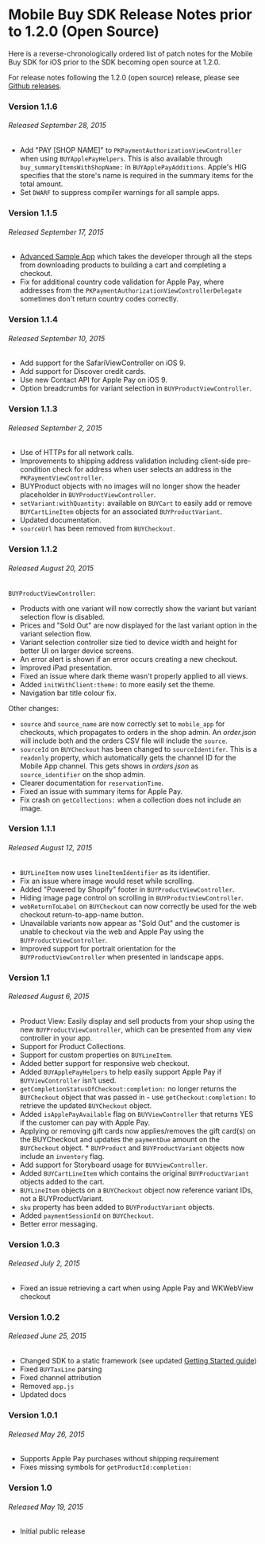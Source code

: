 # Mobile Buy SDK Release Notes prior to 1.2.0 (Open Source)

Here is a reverse-chronologically ordered list of patch notes for the Mobile Buy SDK for iOS prior to the SDK becoming open source at 1.2.0.

For release notes following the 1.2.0 (open source) release, please see [Github releases](https://github.com/Shopify/mobile-buy-sdk-ios/releases).

### Version 1.1.6
###### Released September 28, 2015

* Add "PAY [SHOP NAME]" to `PKPaymentAuthorizationViewController` when using `BUYApplePayHelpers`. This is also available through `buy_summaryItemsWithShopName:` in `BUYApplePayAdditions`. Apple's HIG specifies that the store's name is required in the summary items for the total amount.
* Set `DWARF` to suppress compiler warnings for all sample apps.

### Version 1.1.5
###### Released September 17, 2015

* [Advanced Sample App](https://docs.shopify.com/mobile-buy-sdk/ios/advanced-sample-app) which takes the developer through all the steps from downloading products to building a cart and completing a checkout.
* Fix for additional country code validation for Apple Pay, where addresses from the `PKPaymentAuthorizationViewControllerDelegate` sometimes don't return country codes correctly.

### Version 1.1.4
###### Released September 10, 2015

* Add support for the SafariViewController on iOS 9.
* Add support for Discover credit cards.
* Use new Contact API for Apple Pay on iOS 9.
* Option breadcrumbs for variant selection in `BUYProductViewController`.

### Version 1.1.3
###### Released September 2, 2015

* Use of HTTPs for all network calls.
* Improvements to shipping address validation including client-side pre-condition check for address when user selects an address in the `PKPaymentViewController`.
* BUYProduct objects with no images will no longer show the header placeholder in `BUYProductViewController`.
* `setVariant:withQuantity:` available on `BUYCart` to easily add or remove `BUYCartLineItem` objects for an associated `BUYProductVariant`.
* Updated documentation.
* `sourceUrl` has been removed from `BUYCheckout`.

### Version 1.1.2
###### Released August 20, 2015

`BUYProductViewController`:

* Products with one variant will now correctly show the variant but variant selection flow is disabled.
* Prices and "Sold Out" are now displayed for the last variant option in the variant selection flow.
* Variant selection controller size tied to device width and height for better UI on larger device screens.
* An error alert is shown if an error occurs creating a new checkout.
* Improved iPad presentation.
* Fixed an issue where dark theme wasn't properly applied to all views.
* Added `initWithClient:theme:` to more easily set the theme.
* Navigation bar title colour fix.

Other changes:

* `source` and `source_name` are now correctly set to `mobile_app` for checkouts, which propagates to orders in the shop admin. An *order.json* will include both and the orders CSV file will include the `source`.
* `sourceId` on `BUYCheckout` has been changed to `sourceIdentifer`. This is a `readonly` property, which automatically gets the channel ID for the Mobile App channel. This gets shows in *orders.json* as `source_identifier` on the shop admin.
* Clearer documentation for `reservationTime`.
* Fixed an issue with summary items for Apple Pay.
* Fix crash on `getCollections:` when a collection does not include an image.

### Version 1.1.1
###### Released August 12, 2015

* `BUYLineItem` now uses `lineItemIdentifier` as its identifier.
* Fix an issue where image would reset while scrolling.
* Added "Powered by Shopify" footer in `BUYProductViewController`.
* Hiding image page control on scrolling in `BUYProductViewController`.
* `webReturnToLabel` on `BUYCheckout` can now correctly be used for the web checkout return-to-app-name button.
* Unavailable variants now appear as "Sold Out" and the customer is unable to checkout via the web and Apple Pay using the `BUYProductViewController`.
* Improved support for portrait orientation for the `BUYProductViewController` when presented in landscape apps.

### Version 1.1
###### Released August 6, 2015

* Product View: Easily display and sell products from your shop using the new `BUYProductViewController`, which can be presented from any view controller in your app.
* Support for Product Collections.
* Support for custom properties on `BUYLineItem`.
* Added better support for responsive web checkout.
* Added `BUYApplePayHelpers` to help easily support Apple Pay if `BUYViewController` isn't used.
* `getCompletionStatusOfCheckout:completion:` no longer returns the `BUYCheckout` object that was passed in - use `getCheckout:completion:` to retrieve the updated `BUYCheckout` object.
* Added `isApplePayAvailable` flag on `BUYViewController` that returns YES if the customer can pay with Apple Pay.
* Applying or removing gift cards now applies/removes the gift card(s) on the BUYCheckout and updates the `paymentDue` amount on the `BUYCheckout` object.
* `BUYProduct` and `BUYProductVariant` objects now include an `inventory` flag.
* Add support for Storyboard usage for `BUYViewController`.
* Added `BUYCartLineItem` which contains the original `BUYProductVariant` objects added to the cart.
* `BUYLineItem` objects on a `BUYCheckout` object now reference variant IDs, not a BUYProductVariant.
* `sku` property has been added to `BUYProductVariant` objects.
* Added `paymentSessionId` on `BUYCheckout`.
* Better error messaging.

### Version 1.0.3
###### Released July 2, 2015

* Fixed an issue retrieving a cart when using Apple Pay and WKWebView checkout

### Version 1.0.2
###### Released June 25, 2015

* Changed SDK to a static framework (see updated [Getting Started guide](https://docs.shopify.com/mobile-buy-sdk/integration-guide))
* Fixed `BUYTaxLine` parsing
* Fixed channel attribution
* Removed `app.js`
* Updated docs

### Version 1.0.1
###### Released May 26, 2015

* Supports Apple Pay purchases without shipping requirement
* Fixes missing symbols for `getProductId:completion:`

### Version 1.0
###### Released May 19, 2015

* Initial public release
